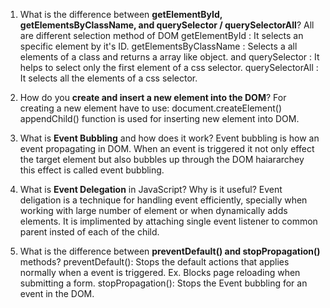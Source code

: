 1. What is the difference between **getElementById, getElementsByClassName, and querySelector / querySelectorAll**?
All are different selection method of DOM
getElementById : It selects an specific element by it's ID.
getElementsByClassName : Selects a all elements of a class and returns a array like object.
and querySelector : It helps to select only the first element of a css selector.
querySelectorAll : It selects all the elements of a css selector.

2. How do you **create and insert a new element into the DOM**?
For creating a new element have to use: document.createElement()
appendChild() function is used for inserting new element into DOM. 

3. What is **Event Bubbling** and how does it work?
Event bubbling is how an event propagating in DOM.
When an event is triggered it not only effect the target element but also bubbles up through the DOM haiararchey this effect is called event bubbling.

4. What is **Event Delegation** in JavaScript? Why is it useful?
Event deligation is a technique for handling event efficiently, specially when working with large number of element or when dynamically adds elements.
It is implimented by attaching single event listener to common parent insted of each of the child. 

5. What is the difference between **preventDefault() and stopPropagation()** methods?
preventDefault(): Stops the default actions that applies normally when a event is triggered. Ex. Blocks page reloading when submitting a form.
stopPropagation(): Stops the Event bubbling for an event in the DOM.